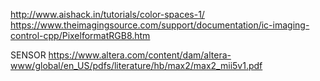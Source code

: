 http://www.aishack.in/tutorials/color-spaces-1/
https://www.theimagingsource.com/support/documentation/ic-imaging-control-cpp/PixelformatRGB8.htm

SENSOR 
https://www.altera.com/content/dam/altera-www/global/en_US/pdfs/literature/hb/max2/max2_mii5v1.pdf
